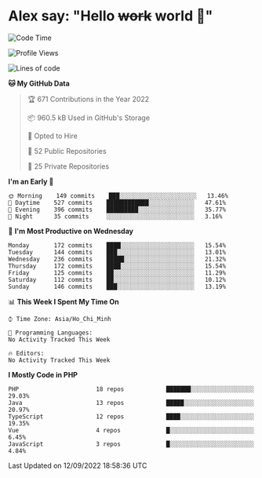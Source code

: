 # Alex say: "Hello ~~work~~ world 🐾"

<!--START_SECTION:waka-->
![Code Time](http://img.shields.io/badge/Code%20Time-838%20hrs%2047%20mins-blue)

![Profile Views](http://img.shields.io/badge/Profile%20Views-1-blue)

![Lines of code](https://img.shields.io/badge/From%20Hello%20World%20I%27ve%20Written-1%20Million%20lines%20of%20code-blue)

**🐱 My GitHub Data** 

> 🏆 671 Contributions in the Year 2022
 > 
> 📦 960.5 kB Used in GitHub's Storage 
 > 
> 💼 Opted to Hire
 > 
> 📜 52 Public Repositories 
 > 
> 🔑 25 Private Repositories  
 > 
**I'm an Early 🐤** 

```text
🌞 Morning    149 commits    ███░░░░░░░░░░░░░░░░░░░░░░   13.46% 
🌆 Daytime    527 commits    ████████████░░░░░░░░░░░░░   47.61% 
🌃 Evening    396 commits    █████████░░░░░░░░░░░░░░░░   35.77% 
🌙 Night      35 commits     ░░░░░░░░░░░░░░░░░░░░░░░░░   3.16%

```
📅 **I'm Most Productive on Wednesday** 

```text
Monday       172 commits    ████░░░░░░░░░░░░░░░░░░░░░   15.54% 
Tuesday      144 commits    ███░░░░░░░░░░░░░░░░░░░░░░   13.01% 
Wednesday    236 commits    █████░░░░░░░░░░░░░░░░░░░░   21.32% 
Thursday     172 commits    ████░░░░░░░░░░░░░░░░░░░░░   15.54% 
Friday       125 commits    ██░░░░░░░░░░░░░░░░░░░░░░░   11.29% 
Saturday     112 commits    ██░░░░░░░░░░░░░░░░░░░░░░░   10.12% 
Sunday       146 commits    ███░░░░░░░░░░░░░░░░░░░░░░   13.19%

```


📊 **This Week I Spent My Time On** 

```text
⌚︎ Time Zone: Asia/Ho_Chi_Minh

💬 Programming Languages: 
No Activity Tracked This Week

🔥 Editors: 
No Activity Tracked This Week

```

**I Mostly Code in PHP** 

```text
PHP                      18 repos            ███████░░░░░░░░░░░░░░░░░░   29.03% 
Java                     13 repos            █████░░░░░░░░░░░░░░░░░░░░   20.97% 
TypeScript               12 repos            ████░░░░░░░░░░░░░░░░░░░░░   19.35% 
Vue                      4 repos             █░░░░░░░░░░░░░░░░░░░░░░░░   6.45% 
JavaScript               3 repos             █░░░░░░░░░░░░░░░░░░░░░░░░   4.84%

```



 Last Updated on 12/09/2022 18:58:36 UTC
<!--END_SECTION:waka-->
